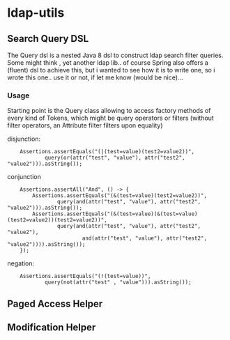 # ldap-utils

## Search Query DSL
The Query dsl is a nested Java 8 dsl to construct ldap search filter queries. Some might think , yet another ldap lib.. of course Spring also offers a (fluent) dsl to achieve this, but i wanted to see how it is to write one, so i wrote this one.. use it or not, if let me know (would be nice)...  
### Usage

Starting point is the Query class allowing to access factory methods of every kind of Tokens, which might be query operators or filters (without filter operators, an Attribute filter filters upon equality) 

disjunction:

		Assertions.assertEquals("(|(test=value)(test2=value2))",
				query(or(attr("test", "value"), attr("test2", "value2"))).asString());


conjunction


		Assertions.assertAll("And", () -> {
			Assertions.assertEquals("(&(test=value)(test2=value2))",
					query(and(attr("test", "value"), attr("test2", "value2"))).asString());
			Assertions.assertEquals("(&(test=value)(&(test=value)(test2=value2))(test2=value2))",
					query(and(attr("test", "value"), attr("test2", "value2"),
							and(attr("test", "value"), attr("test2", "value2")))).asString());
		});

negation:

		Assertions.assertEquals("(!(test=value))",
				query(not(attr("test" , "value"))).asString());

## Paged Access Helper


## Modification Helper